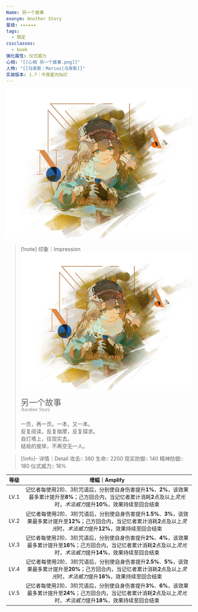 ```yaml
---
Name: 另一个故事
exonym: Another Story
星级: ✦✦✦✦✦✦
tags:
  - 限定
cssclasses:
  - book
强化属性: 仪式威力
心相: "[[心相 另一个故事.png]]"
人物: "[[马库斯｜Marcus|马库斯]]"
实装版本: 1.7｜今夜星光灿烂
---
```

![cover](assets/另一个故事｜Another%20Story.assets/心相%20另一个故事.png)

> [!note] 印象｜Impression
> ![心相 另一个故事|inlL|300](assets/另一个故事｜Another%20Story.assets/心相%20另一个故事.png)
> <p style="font-family: '家族宋', sans-serif; font-size: 22px; line-height: 0.75; text-indent: 0;">另一个故事<br><span style="font-family: serif; font-size: 14px; color: #888888;">Another Story</span></p>
> 
> 一页，再一页。一本，又一本。  
> 反复阅读，反复揣摩，反复探求。  
> 自灯塔上，往现实去。  
> 结局的彼岸，不再空无一人。

> [!info]- 详情｜Detail
> 攻击:: 380
> 生命:: 2200
> 现实防御:: 140
> 精神防御:: 180
> 仪式威力:: 18%

| 等级 |                        增幅｜Amplify                         |
| :--: | :----------------------------------------------------------: |
| LV.1 | 记忆者每使用2阶、3阶咒语后，分别使自身伤害提升**1%**、**2%**，该效果最多累计提升至**8%**；己方回合内，当记忆者累计消耗**2**点及以上*灵光*时，*术法威力*提升**10%**，效果持续至回合结束 |
| LV.2 | 记忆者每使用2阶、3阶咒语后，分别使自身伤害提升**1.5%**、**3%**，该效果最多累计提升至**12%**；己方回合内，当记忆者累计消耗**2**点及以上*灵光*时，*术法威力*提升**12%**，效果持续至回合结束 |
| LV.3 | 记忆者每使用2阶、3阶咒语后，分别使自身伤害提升**2%**、**4%**，该效果最多累计提升至**16%**；己方回合内，当记忆者累计消耗**2**点及以上*灵光*时，*术法威力*提升**14%**，效果持续至回合结束 |
| LV.4 | 记忆者每使用2阶、3阶咒语后，分别使自身伤害提升**2.5%**、**5%**，该效果最多累计提升至**20%**；己方回合内，当记忆者累计消耗**2**点及以上*灵光*时，*术法威力*提升**16%**，效果持续至回合结束 |
| LV.5 | 记忆者每使用2阶、3阶咒语后，分别使自身伤害提升**3%**、**6%**，该效果最多累计提升至**24%**；己方回合内，当记忆者累计消耗**2**点及以上*灵光*时，*术法威力*提升**18%**，效果持续至回合结束 |

